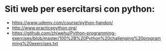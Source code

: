 # Siti web per esercitarsi con python:
- https://www.udemy.com/course/python-handon/
- http://www.practicepython.org/
- https://github.com/zhiwehu/Python-programming-exercises/blob/master/100%2B%20Python%20challenging%20programming%20exercises.txt
